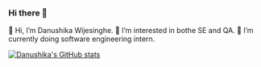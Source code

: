 ### Hi there 👋

👋 Hi, I’m Danushika Wijesinghe.
👀 I’m interested in bothe SE and QA.
🌱 I’m currently doing software engineering intern.



[![Danushika's GitHub stats](https://github-readme-stats-sigma-five.vercel.app/api?username=dana528&hide=prs&show_icons=true&theme=radical)](https://github.com/Tharushi-Chethana)


